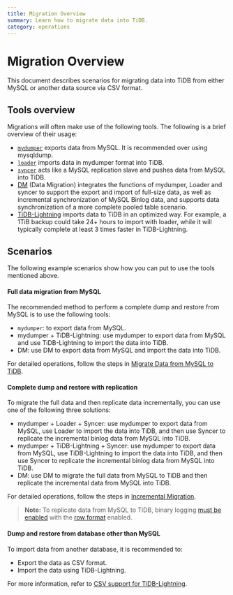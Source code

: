 ```yaml
---
title: Migration Overview
summary: Learn how to migrate data into TiDB.
category: operations
---
```


# Migration Overview

This document describes scenarios for migrating data into TiDB from either MySQL or another data source via CSV format.

## Tools overview

Migrations will often make use of the following tools. The following is a brief overview of their usage:

- [`mydumper`](../tools/mydumper.md) exports data from MySQL. It is recommended over using mysqldump.
- [`loader`](../tools/loader.md) imports data in mydumper format into TiDB.
- [`syncer`](../tools/syncer.md) acts like a MySQL replication slave and pushes data from MySQL into TiDB.
- [DM](../tools/dm/overview.md) (Data Migration) integrates the functions of mydumper, Loader and syncer to support the export and import of full-size data, as well as incremental synchronization of MySQL Binlog data, and supports data synchronization of a more complete pooled table scenario.
- [TiDB-Lightning](../tools/lightning/overview-architecture.md) imports data to TiDB in an optimized way. For example, a 1TiB backup could take 24+ hours to import with loader, while it will typically complete at least 3 times faster in TiDB-Lightning.

## Scenarios

The following example scenarios show how you can put to use the tools mentioned above.

#### Full data migration from MySQL

The recommended method to perform a complete dump and restore from MySQL is to use the following tools:
  - `mydumper`: to export data from MySQL.
  - mydumper + TiDB-Lightning: use mydumper to export data from MySQL and use TiDB-Lightning to import the data into TiDB.
  - DM: use DM to export data from MySQL and import the data into TiDB.

For detailed operations, follow the steps in [Migrate Data from MySQL to TiDB](../op-guide/migration.md).

#### Complete dump and restore with replication

To migrate the full data and then replicate data incrementally, you can use one of the following three solutions:
  - mydumper + Loader + Syncer: use mydumper to export data from MySQL, use Loader to import the data into TiDB, and then use Syncer to replicate the incremental binlog data from MySQL into TiDB.
  - mydumper + TiDB-Lightning + Syncer: use mydumper to export data from MySQL, use TiDB-Lightning to import the data into TiDB, and then use Syncer to replicate the incremental binlog data from MySQL into TiDB.
  - DM: use DM to migrate the full data from MySQL to TiDB and then replicate the incremental data from MySQL into TiDB.

For detailed operations, follow the steps in [Incremental Migration](../op-guide/migration-incremental.md).
    
  > **Note:** To replicate data from MySQL to TiDB, binary logging [must be enabled](http://dev.mysql.com/doc/refman/5.7/en/replication-howto-masterbaseconfig.html) with the [row format](https://dev.mysql.com/doc/refman/5.7/en/binary-log-formats.html) enabled.

#### Dump and restore from database other than MySQL

To import data from another database, it is recommended to:
  - Export the data as CSV format.
  - Import the data using TiDB-Lightning.

For more information, refer to [CSV support for TiDB-Lightning](../tools/lightning/csv.md).
